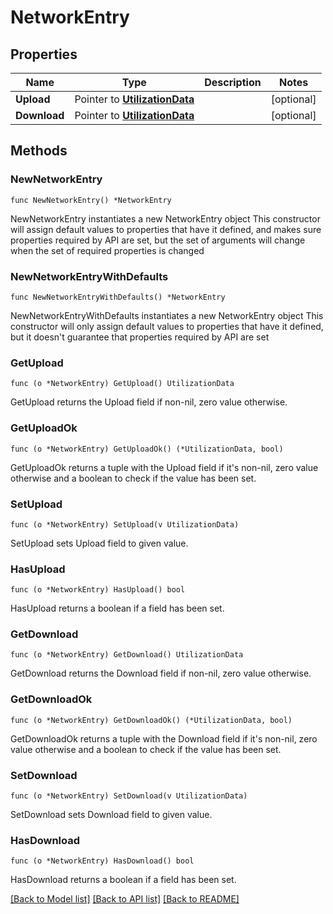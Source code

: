 # NetworkEntry

## Properties

Name | Type | Description | Notes
------------ | ------------- | ------------- | -------------
**Upload** | Pointer to [**UtilizationData**](UtilizationData.md) |  | [optional] 
**Download** | Pointer to [**UtilizationData**](UtilizationData.md) |  | [optional] 

## Methods

### NewNetworkEntry

`func NewNetworkEntry() *NetworkEntry`

NewNetworkEntry instantiates a new NetworkEntry object
This constructor will assign default values to properties that have it defined,
and makes sure properties required by API are set, but the set of arguments
will change when the set of required properties is changed

### NewNetworkEntryWithDefaults

`func NewNetworkEntryWithDefaults() *NetworkEntry`

NewNetworkEntryWithDefaults instantiates a new NetworkEntry object
This constructor will only assign default values to properties that have it defined,
but it doesn't guarantee that properties required by API are set

### GetUpload

`func (o *NetworkEntry) GetUpload() UtilizationData`

GetUpload returns the Upload field if non-nil, zero value otherwise.

### GetUploadOk

`func (o *NetworkEntry) GetUploadOk() (*UtilizationData, bool)`

GetUploadOk returns a tuple with the Upload field if it's non-nil, zero value otherwise
and a boolean to check if the value has been set.

### SetUpload

`func (o *NetworkEntry) SetUpload(v UtilizationData)`

SetUpload sets Upload field to given value.

### HasUpload

`func (o *NetworkEntry) HasUpload() bool`

HasUpload returns a boolean if a field has been set.

### GetDownload

`func (o *NetworkEntry) GetDownload() UtilizationData`

GetDownload returns the Download field if non-nil, zero value otherwise.

### GetDownloadOk

`func (o *NetworkEntry) GetDownloadOk() (*UtilizationData, bool)`

GetDownloadOk returns a tuple with the Download field if it's non-nil, zero value otherwise
and a boolean to check if the value has been set.

### SetDownload

`func (o *NetworkEntry) SetDownload(v UtilizationData)`

SetDownload sets Download field to given value.

### HasDownload

`func (o *NetworkEntry) HasDownload() bool`

HasDownload returns a boolean if a field has been set.


[[Back to Model list]](../README.md#documentation-for-models) [[Back to API list]](../README.md#documentation-for-api-endpoints) [[Back to README]](../README.md)


